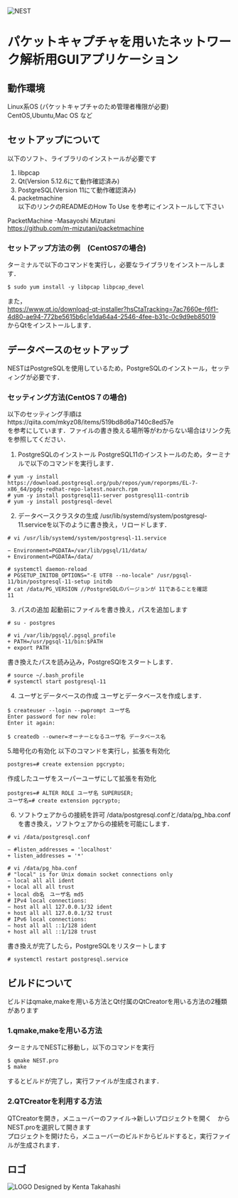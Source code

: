 ![NEST](https://user-images.githubusercontent.com/52374179/73546680-faa76b00-4480-11ea-91bf-50d27eaddcac.png)
# パケットキャプチャを用いたネットワーク解析用GUIアプリケーション

## 動作環境
Linux系OS (パケットキャプチャのため管理者権限が必要)<br>
CentOS,Ubuntu,Mac OS など

## セットアップについて


以下のソフト、ライブラリのインストールが必要です<br>
1. libpcap<br>
2. Qt(Version 5.12.6にて動作確認済み)<br>
3. PostgreSQL(Version 11にて動作確認済み)<br>
4. packetmachine<br>
以下のリンクのREADMEのHow To Use を参考にインストールして下さい<br>

PacketMachine -Masayoshi Mizutani<br>
https://github.com/m-mizutani/packetmachine<br>

### セットアップ方法の例　(CentOS7の場合)
ターミナルで以下のコマンドを実行し，必要なライブラリをインストールします．
```
$ sudo yum install -y libpcap libpcap_devel 
```
また，<br>https://www.qt.io/download-qt-installer?hsCtaTracking=7ac7660e-f6f1-4d80-ae94-772be5615b6c|e1da64a4-2546-4fee-b31c-0c9d9eb85019<br>
からQtをインストールします．

## データベースのセットアップ
NESTはPostgreSQLを使用しているため，PostgreSQLのインストール，セッティングが必要です．<br>
### セッティング方法(CentOS７の場合)
以下のセッティング手順はhttps://qiita.com/mkyz08/items/519bd8d6a7140c8ed57e<br>
を参考にしています．ファイルの書き換える場所等がわからない場合はリンク先を参照してください．
1. PostgreSQLのインストール
PostgreSQL11のインストールのため，ターミナルで以下のコマンドを実行します．
```
# yum -y install https://download.postgresql.org/pub/repos/yum/reporpms/EL-7-x86_64/pgdg-redhat-repo-latest.noarch.rpm
# yum -y install postgresql11-server postgresql11-contrib
# yum -y install postgresql-devel
```

2. データベースクラスタの生成
/usr/lib/systemd/system/postgresql-11.serviceを以下のように書き換え，リロードします．
```
# vi /usr/lib/systemd/system/postgresql-11.service

− Environment=PGDATA=/var/lib/pgsql/11/data/
+ Environment=PGDATA=/data/

# systemctl daemon-reload
# PGSETUP_INITDB_OPTIONS="-E UTF8 --no-locale" /usr/pgsql-11/bin/postgresql-11-setup initdb
# cat /data/PG_VERSION //PostgreSQLのバージョンが 11であることを確認
11
```


3. パスの追加
起動前にファイルを書き換え，パスを追加します
```
# su - postgres

# vi /var/lib/pgsql/.pgsql_profile
+ PATH=/usr/pgsql-11/bin:$PATH
+ export PATH
```
書き換えたパスを読み込み，PostgreSQlをスタートします．
```
# source ~/.bash_profile
# systemctl start postgresql-11
```
4. ユーザとデータべースの作成
ユーザとデータベースを作成します．
```
$ createuser --login --pwprompt ユーザ名
Enter password for new role: 
Enter it again:

$ createdb --owner=オーナーとなるユーザ名 データベース名
```
5.暗号化の有効化
以下のコマンドを実行し，拡張を有効化
```
postgres=# create extension pgcrypto;
```
作成したユーザをスーパーユーザにして拡張を有効化
```
postgres=# ALTER ROLE ユーザ名 SUPERUSER;
ユーザ名=# create extension pgcrypto;
```

6. ソフトウェアからの接続を許可
/data/postgresql.confと/data/pg_hba.confを書き換え，ソフトウェアからの接続を可能にします．
```
# vi /data/postgresql.conf

− #listen_addresses = 'localhost'
+ listen_addresses = '*'

# vi /data/pg_hba.conf
# "local" is for Unix domain socket connections only
− local all all ident
+ local all all trust
+ local db名　ユーザ名 md5
# IPv4 local connections:
− host all all 127.0.0.1/32 ident
+ host all all 127.0.0.1/32 trust
# IPv6 local connections:
− host all all ::1/128 ident
+ host all all ::1/128 trust
```
書き換えが完了したら，PostgreSQLをリスタートします
```
# systemctl restart postgresql.service
```


## ビルドについて
ビルドはqmake,makeを用いる方法とQt付属のQtCreatorを用いる方法の2種類があります
### 1.qmake,makeを用いる方法
ターミナルでNESTに移動し，以下のコマンドを実行
```
$ qmake NEST.pro
$ make
```
するとビルドが完了し，実行ファイルが生成されます．<br>
### 2.QTCreatorを利用する方法
QTCreatorを開き，メニューバーのファイル→新しいプロジェクトを開く　からNEST.proを選択して開きます<br>
プロジェクトを開けたら，メニューバーのビルドからビルドすると，実行ファイルが生成されます．

## ロゴ
![LOGO](https://user-images.githubusercontent.com/52374179/73547018-84efcf00-4481-11ea-90fc-feb1ecf00464.png)
Designed by Kenta Takahashi
